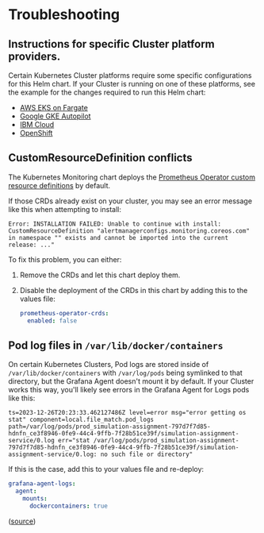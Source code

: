 # Troubleshooting

## Instructions for specific Cluster platform providers.

Certain Kubernetes Cluster platforms require some specific configurations for this Helm chart. If your Cluster is
running on one of these platforms, see the example for the changes required to run this Helm chart:

* [AWS EKS on Fargate](../../../examples/eks-fargate)
* [Google GKE Autopilot](../../../examples/gke-autopilot)
* [IBM Cloud](../../../examples/ibm-cloud)
* [OpenShift](../../../examples/openshift-compatible)

## CustomResourceDefinition conflicts

The Kubernetes Monitoring chart deploys
the [Prometheus Operator custom resource definitions](https://github.com/prometheus-community/helm-charts/tree/main/charts/prometheus-operator-crds)
by default.

If those CRDs already exist on your cluster, you may see an error message like this when attempting to install:

```text
Error: INSTALLATION FAILED: Unable to continue with install: CustomResourceDefinition "alertmanagerconfigs.monitoring.coreos.com" in namespace "" exists and cannot be imported into the current release: ..."
```

To fix this problem, you can either:

1. Remove the CRDs and let this chart deploy them.
2. Disable the deployment of the CRDs in this chart by adding this to the values file:

    ```yaml
    prometheus-operator-crds:
      enabled: false
    ```

## Pod log files in `/var/lib/docker/containers`

On certain Kubernetes Clusters, Pod logs are stored inside of `/var/lib/docker/containers` with `/var/log/pods` being
symlinked to that directory, but the Grafana Agent doesn't mount it by default.
If your Cluster works this way, you'll likely see errors in the Grafana Agent for Logs pods like this:

```text
ts=2023-12-26T20:23:33.462127486Z level=error msg="error getting os stat" component=local.file_match.pod_logs path=/var/log/pods/prod_simulation-assignment-797d7f7d85-hdnfn_ce3f8946-0fe9-44c4-9ffb-7f28b51ce39f/simulation-assignment-service/0.log err="stat /var/log/pods/prod_simulation-assignment-797d7f7d85-hdnfn_ce3f8946-0fe9-44c4-9ffb-7f28b51ce39f/simulation-assignment-service/0.log: no such file or directory"
```

If this is the case, add this to your values file and re-deploy:

```yaml
grafana-agent-logs:
  agent:
    mounts:
      dockercontainers: true
```

([source](https://github.com/grafana/k8s-monitoring-helm/issues/309))
